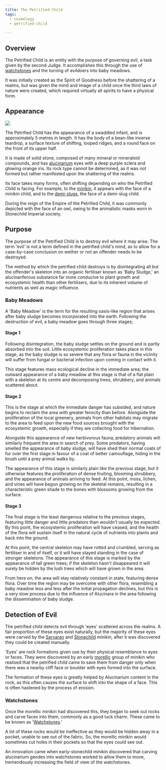 ```yaml
---
title: The Petrified Child
tags:
  - cosmology
  - petrified-child
  
---
```

## Overview
The Petrified Child is an entity with the purpose of governing evil, a task given by the second Judge. It accomplishes this through the use of [watchstones](phenomena/watchstones.md) and the turning of evildoers into baby meadows.

It was initially created as the Spirit of Goodness before the shattering of a realms, but was given the mind and image of a child once the third laws of nature were created, which required virtually all spirits to have a physical form.
## Appearance
![](images/the-petrified-child.png)

The Petrified Child has the appearance of a swaddled infant, and is approximately 5 metres in length. It has the body of a bean-like inverse teardrop, a surface texture of shifting, looped ridges, and a round face on the front of its upper half. 

It is made of solid stone, composed of many mineral or mineraloid compounds, and has [alucinarium](cosmology/alucinara.md) eyes with a deep purple sclera and glowing orange iris. Its rock type cannot be determined, as it was not formed but rather manifested upon the shattering of the realms.

Its face takes many forms, often shifting depending on who the Petrified Child is facing. For example, to the [minikin](fauna/minikin.md), it appears with the face of a minikin child, and to the [demi-slugs](fauna/demi-slugs.md), the face of a demi-slug child.

During the reign of the Empire of the Petrified Child, it was commonly depicted with the face of an owl, owing to the animalistic masks worn in Stonechild Imperial society.
## Purpose
The purpose of the Petrified Child is to destroy evil where it may arise. The term 'evil' is not a term defined in the petrified child's mind, as to allow for a case-by-case conclusion on wether or not an offender needs to be destroyed.

The method by which the petrified child destroys is by disintegrating all but the offender's skeleton into an organic fertiliser known as 'Baby Sludge,' an alucinariferous substance far more conducive to plant growth and ecosystemic health than other fertilisers, due to its inherent volume of nutrients as well as magic influence.

### Baby Meadows
A 'Baby Meadow' is the term for the resulting oasis-like region that arises after baby sludge becomes incorporated into the earth. Following the destruction of evil, a baby meadow goes through three stages;

#### Stage 1
Following disintegration, the baby sludge settles on the ground and is partly absorbed into the soil. Little ecosystemic proliferation takes place in this stage, as the baby sludge is so severe that any flora or fauna in the vicinity will suffer from fungal or bacterial infection upon coming in contact with it.

This stage features mass ecological decline in the immediate area; the outward appearance of a baby meadow at this stage is that of a flat plain with a skeleton at its centre and decomposing trees, shrubbery, and animals scattered about.

#### Stage 2
This is the stage at which the immediate danger has subsided, and nature begins to reclaim the area with greater ferocity than before. Alongside the proliferation of the local greenery, animals from other habitats may migrate to the area to feed upon the new food sources brought with the ecosystemic growth, especially if they are collecting food for hibernation.

Alongside this appearance of new herbivorous fauna, predatory animals will similarly frequent the area in search of prey. Some predators, having smelled the appearance of baby sludge, will have shed their normal coats of fur over the first stage in favour of a coat of better camouflage, hiding in the brush until a prey animal walks by.

The appearance of this stage is similarly plain like the previous stage, but it otherwise features the proliferation of dense fruiting, blooming shrubbery, and the appearance of animals arriving to feed. At this point, moss, lichen, and vines will have begun growing on the skeletal remains, resulting in a characteristic green shade to the bones with blossoms growing from the surface.

#### Stage 3
The final stage is the least dangerous relative to the previous stages, featuring little danger and little predators than wouldn't usually be expected. By this point, the ecosystemic proliferation will have ceased, and the health of the flora will sustain itself in the natural cycle of nutrients into plants and back into the ground.

At this point, the central skeleton may have rotted and crumbled, serving as fertiliser in and of itself, or it will have stayed standing in the case of stronger skeletons. The appearance of this stage is marked by the appearance of tall green trees; if the skeleton hasn't disappeared it will surely be hidden by the lush trees which will have grown in the area.

From here on, the area will stay relatively constant in state, featuring dense flora. Over time the region may be overcome with other flora, resembling a baby meadow less and less after the initial propagation declines, but this is a very slow process due to the influence of Alucinara in the area following the dissemination of baby sludge.

## Detection of Evil
The petrified child detects evil through 'eyes' scattered across the realms. A fair proportion of these eyes exist naturally, but the majority of these eyes were carved by the [Sarvaran](cultures/morellic/sarvaran.md) and [Stonechild](cultures/morellic/stonechild.md) minikin, after it was discovered they could be created manually.

'Eyes' are rock formations given use by their physical resemblance to eyes or faces. They were discovered by an early [morellic](cultures/morellic.md) group of minikin who realised that the petrified child came to save them from danger only when there was a nearby cliff face or boulder with eyes formed into the surface.

The formation of these eyes is greatly helped by Alucinarium content in the rock, as this often causes the surface to shift into the shape of a face. This is often hastened by the process of erosion.

### Watchstones
Once the morellic minikin had discovered this, they began to seek out rocks and carve faces into them, commonly as a good luck charm. These came to be known as '[Watchstones](phenomena/watchstones.md).'

A lot of these rocks would be ineffective as they would be hidden away in a pocket, unable to see out of the fabric. So, the morellic minikin would sometimes cut holes in their pockets so that the eyes could see out.

An innovation came when early-stonechild minikin discovered that carving alucinarium geodes into watchstones worked to allow them to move, tremendously increasing the field of view of the watchstones.